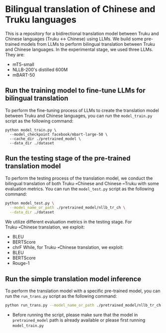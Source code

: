 # Bilingual translation of Chinese and Truku languages
This is a repository for a bidirectional translation model between Truku and Chinese languages (Truku ↔ Chinese) using LLMs. We build some pre-trained models from LLMs to perform bilingual translation between Truku and Chinese languages. In the experimental stage, we used three LLMs. They are:
* mT5-small
* NLLB-200's distilled 600M
* mBART-50

## Run the training model to fine-tune LLMs for bilingual translation
To perform the fine-tuning process of LLMs to create the translation model between Truku and Chinese languages, you can run the `model_train.py` script as the following command:
```bashmodel_train
python model_train.py \
  --model_checkpoint facebook/mbart-large-50 \
  --cache_dir ./pretrained_model \
  --data_dir ./dataset
```
## Run the testing stage of the pre-trained translation model
To perform the testing process of the translation model, we conduct the bilingual translation of both Truku➝Chinese and Chinese➝Truku with some evaluation metrics. You can run the `model_test.py` script as the following command:
```bash
python model_test.py \
  --model_name_or_path ./pretrained_model/nllb_tr_ch \
  --data_dir ./dataset
```
We utilize different evaluation metrics in the testing stage. For Truku➝Chinese translation, we exploit:
* BLEU
* BERTScore
* chrF
While, for Truku➝Chinese translation, we exploit:
* BLEU
* BERTScore
* Rouge-1
## Run the simple translation model inference
To perform the translation model with a specific pre-trained model, you can run the `run_trans.py` script as the following command:
```bash
python run_trans.py --model_name_or_path ./pretrained_model/nllb_tr_ch
```
* Before running the script, please make sure that the model in `pretrained_model` path is already available or please first running `model_train.py`

